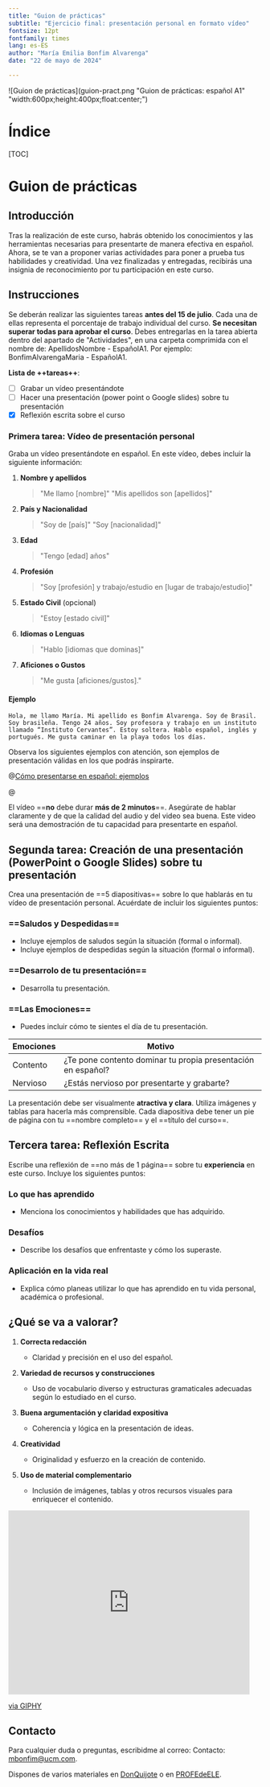 ```yaml
---
title: "Guion de prácticas"
subtitle: "Ejercicio final: presentación personal en formato vídeo"
fontsize: 12pt
fontfamily: times
lang: es-ES
author: "María Emilia Bonfim Alvarenga"
date: "22 de mayo de 2024"

---
```


![Guion de prácticas](guion-pract.png "Guion de prácticas: español A1" "width:600px;height:400px;float:center;")
<!--esto es un comentario-->

# Índice

[TOC]

# Guion de prácticas

## Introducción

Tras la realización de este curso, habrás obtenido los conocimientos y las herramientas necesarias para presentarte de manera efectiva en español. Ahora, se te van a proponer varias actividades para poner a prueba tus habilidades y creatividad. Una vez finalizadas y entregadas, recibirás una insignia de reconocimiento por tu participación en este curso.

## Instrucciones

Se deberán realizar las siguientes tareas **antes del 15 de julio**. Cada una de ellas representa el porcentaje de trabajo individual del curso. **Se necesitan superar todas para aprobar el curso**. Debes entregarlas en la tarea abierta dentro del apartado de "Actividades", en una carpeta comprimida con el nombre de: ApellidosNombre - EspañolA1. Por ejemplo: BonfimAlvarengaMaria - EspañolA1.

**Lista de ++tareas++**:

- [ ] Grabar un vídeo presentándote
- [ ] Hacer una presentación (power point o Google slides) sobre tu presentación
- [x] Reflexión escrita sobre el curso

### Primera tarea: Vídeo de presentación personal

Graba un vídeo presentándote en español. En este vídeo, debes incluir la siguiente información:

1. **Nombre y apellidos**
	> "Me llamo [nombre]"
	> "Mis apellidos son [apellidos]"

2. **País y Nacionalidad**
   > "Soy de [país]"
   > "Soy [nacionalidad]"

3. **Edad**
	> "Tengo [edad] años"

4. **Profesión**
   > "Soy [profesión] y trabajo/estudio en [lugar de trabajo/estudio]"

5. **Estado Civil** (opcional)
   > "Estoy [estado civil]"

6. **Idiomas o Lenguas**
   > "Hablo [idiomas que dominas]"

7. **Aficiones o Gustos**
	> "Me gusta [aficiones/gustos]."


#### Ejemplo

```plaintext
Hola, me llamo María. Mi apellido es Bonfim Alvarenga. Soy de Brasil. Soy brasileña. Tengo 24 años. Soy profesora y trabajo en un instituto llamado “Instituto Cervantes”. Estoy soltera. Hablo español, inglés y portugués. Me gusta caminar en la playa todos los días.
```

Observa los siguientes ejemplos con atención, son ejemplos de presentación válidas en los que podrás inspirarte.

@[Cómo presentarse en español: ejemplos](https://www.youtube.com/watch?v=LK60fDopDBU)

@[](https://soundcloud.com/user-341216436/como-presentarseen-espanol?utm_source=clipboard&utm_medium=text&utm_campaign=social_sharing)

El vídeo ==**no** debe durar **más de 2 minutos**==. Asegúrate de hablar claramente y de que la calidad del audio y del video sea buena. Este video será una demostración de tu capacidad para presentarte en español.

## Segunda tarea: Creación de una presentación (PowerPoint o Google Slides) sobre tu presentación

Crea una presentación de ==5 diapositivas== sobre lo que hablarás en tu vídeo de presentación personal. Acuérdate de incluir los siguientes puntos:

### ==Saludos y Despedidas==

- Incluye ejemplos de saludos según la situación (formal o informal).
- Incluye ejemplos de despedidas según la situación (formal o informal).

### ==Desarrolo de tu presentación==

- Desarrolla tu presentación.

### ==Las Emociones==

- Puedes incluir cómo te sientes el día de tu presentación.

Emociones | Motivo
------------|-------
Contento        | ¿Te pone contento dominar tu propia presentación en español?
Nervioso        | ¿Estás nervioso por presentarte y grabarte?

La presentación debe ser visualmente **atractiva y clara**. Utiliza imágenes y tablas para hacerla más comprensible. Cada diapositiva debe tener un pie de página con tu ==nombre completo== y el ==título del curso==.

## Tercera tarea: Reflexión Escrita

Escribe una reflexión de ==no más de 1 página== sobre tu **experiencia** en este curso. Incluye los siguientes puntos:

### Lo que has aprendido

- Menciona los conocimientos y habilidades que has adquirido.

### Desafíos

- Describe los desafíos que enfrentaste y cómo los superaste.

### Aplicación en la vida real

- Explica cómo planeas utilizar lo que has aprendido en tu vida personal, académica o profesional.

## ¿Qué se va a valorar?

1. **Correcta redacción**
   - Claridad y precisión en el uso del español.

2. **Variedad de recursos y construcciones**
   - Uso de vocabulario diverso y estructuras gramaticales adecuadas según lo estudiado en el curso.

3. **Buena argumentación y claridad expositiva**
   - Coherencia y lógica en la presentación de ideas.

4. **Creatividad**
   - Originalidad y esfuerzo en la creación de contenido.

5. **Uso de material complementario**
   - Inclusión de imágenes, tablas y otros recursos visuales para enriquecer el contenido.


<iframe src="https://giphy.com/embed/l0G18nnGpVREqzees" width="480" height="366" frameBorder="0" class="giphy-embed" allowFullScreen></iframe><p><a href="https://giphy.com/gifs/season-5-the-simpsons-5x3-l0G18nnGpVREqzees">via GIPHY</a></p>

## Contacto

Para cualquier duda o preguntas, escribidme al correo:
Contacto: <mbonfim@ucm.com>.

Dispones de varios materiales en [DonQuijote] o en [PROFEdeELE].

 [donQuijote]: https://www.donquijote.org/es/blog/saludos-despedidas-en-espanol/       "Don QUIJOTE"
 [PROFEdeELE]:  https://www.profedeele.es/actividad/dar-pedir-informacion-personal/       "Profe de Ele"